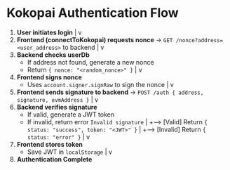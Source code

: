 Kokopai Authentication Flow
===========================

1. **User initiates login**
   |
   v
2. **Frontend (connectToKokopai) requests nonce**
   -> `GET /nonce?address=<user_address>` to backend
   |
   v
3. **Backend checks userDb**
   - If address not found, generate a new nonce
   - Return `{ nonce: "<random_nonce>" }`
   |
   v
4. **Frontend signs nonce**
   - Uses `account.signer.signRaw` to sign the nonce
   |
   v
5. **Frontend sends signature to backend**
   -> `POST /auth { address, signature, evmAddress }`
   |
   v
6. **Backend verifies signature**
   - If valid, generate a JWT token
   - If invalid, return error `Invalid signature`
   |
   +--> [Valid]  Return `{ status: "success", token: "<JWT>" }`
   |
   +--> [Invalid] Return `{ status: "error" }`
   |
   v
7. **Frontend stores token**
   - Save JWT in `localStorage`
   |
   v
8. **Authentication Complete**
